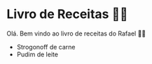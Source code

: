 # Livro de Receitas :man_cook:

Olá. Bem vindo ao livro de receitas do Rafael :spoon::shallow_pan_of_food:

- Strogonoff de carne
- Pudim de leite
